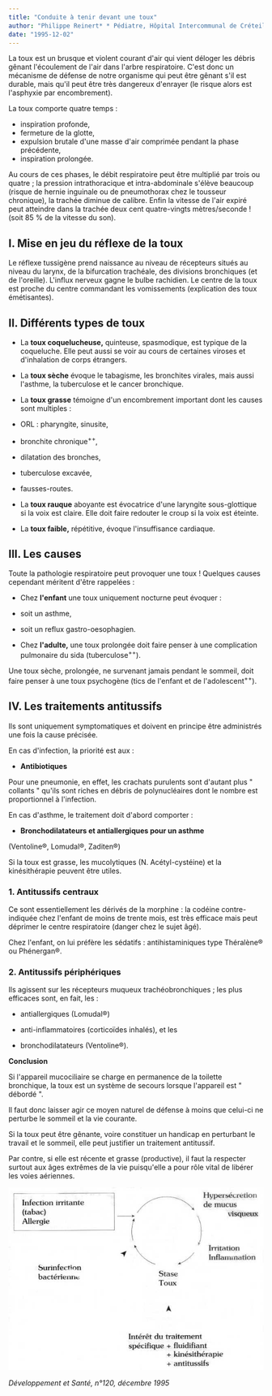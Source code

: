 ```yaml
---
title: "Conduite à tenir devant une toux"
author: "Philippe Reinert* * Pédiatre, Hôpital Intercommunal de Créteil."
date: "1995-12-02"
---
```


La toux est un brusque et violent courant d'air qui vient déloger les débris gênant l'écoulement de l'air dans l'arbre respiratoire. C'est donc un mécanisme de défense de notre organisme qui peut être gênant s'il est durable, mais qu'il peut être très dangereux d'enrayer (le risque alors est l'asphyxie par encombrement).

La toux comporte quatre temps :

*   inspiration profonde,
*   fermeture de la glotte,
*   expulsion brutale d'une masse d'air comprimée pendant la phase précédente,
*   inspiration prolongée.

Au cours de ces phases, le débit respiratoire peut être multiplié par trois ou quatre ; la pression intrathoracique et intra-abdominale s'élève beaucoup (risque de hernie inguinale ou de pneumothorax chez le tousseur chronique), la trachée diminue de calibre. Enfin la vitesse de l'air expiré peut atteindre dans la trachée deux cent quatre-vingts mètres/seconde ! (soit 85 % de la vitesse du son).

## **I. Mise en jeu du réflexe** **de la toux**

Le réflexe tussigène prend naissance au niveau de récepteurs situés au niveau du larynx, de la bifurcation trachéale, des divisions bronchiques (et de l'oreille). L'influx nerveux gagne le bulbe rachidien. Le centre de la toux est proche du centre commandant les vomissements (explication des toux émétisantes).

## **II. Différents types de toux**

*   La **toux coquelucheuse,** quinteuse, spasmodique, est typique de la coqueluche. Elle peut aussi se voir au cours de certaines viroses et d'inhalation de corps étrangers.

*   La **toux sèche** évoque le tabagisme, les bronchites virales, mais aussi l'asthme, la tuberculose et le cancer bronchique.

*   La **toux grasse** témoigne d'un encombrement important dont les causes sont multiples :

- ORL : pharyngite, sinusite,

- bronchite chronique<sup>++</sup>,

- dilatation des bronches,

- tuberculose excavée,

- fausses-routes.

*   La **toux rauque** aboyante est évocatrice d'une laryngite sous-glottique si la voix est claire. Elle doit faire redouter le croup si la voix est éteinte.

*   La **toux faible,** répétitive, évoque l'insuffisance cardiaque.

## **III. Les causes**

Toute la pathologie respiratoire peut provoquer une toux ! Quelques causes cependant méritent d'être rappelées :

*   Chez **l'enfant** une toux uniquement nocturne peut évoquer :

*   soit un asthme,
*   soit un reflux gastro-oesophagien.

*   Chez **l'adulte,** une toux prolongée doit faire penser à une complication pulmonaire du sida (tuberculose<sup>++</sup>).

Une toux sèche, prolongée, ne survenant jamais pendant le sommeil, doit faire penser à une toux psychogène (tics de l'enfant et de l'adolescent<sup>++</sup>).

## **IV. Les traitements** **antitussifs**

Ils sont uniquement symptomatiques et doivent en principe être administrés une fois la cause précisée.

En cas d'infection, la priorité est aux :

*   **Antibiotiques**

Pour une pneumonie, en effet, les crachats purulents sont d'autant plus " collants " qu'ils sont riches en débris de polynucléaires dont le nombre est proportionnel à l'infection.

En cas d'asthme, le traitement doit d'abord comporter :

*   **Bronchodilatateurs et antiallergiques pour un asthme**

(Ventoline®, Lomudal®, Zaditen®)

Si la toux est grasse, les mucolytiques (N. Acétyl-cystéine) et la kinésithérapie peuvent être utiles.

### **1. Antitussifs centraux**

Ce sont essentiellement les dérivés de la morphine : la codéine contre-indiquée chez l'enfant de moins de trente mois, est très efficace mais peut déprimer le centre respiratoire (danger chez le sujet âgé).

Chez l'enfant, on lui préfère les sédatifs : antihistaminiques type Théralène® ou Phénergan®.

### **2. Antitussifs périphériques**

Ils agissent sur les récepteurs muqueux trachéobronchiques ; les plus efficaces sont, en fait, les :

- antiallergiques (Lomudal®)

- anti-inflammatoires (corticoïdes inhalés), et les

- bronchodilatateurs (Ventoline®).

**Conclusion**

Si l'appareil mucociliaire se charge en permanence de la toilette bronchique, la toux est un système de secours lorsque l'appareil est " débordé ".

Il faut donc laisser agir ce moyen naturel de défense à moins que celui-ci ne perturbe le sommeil et la vie courante.

Si la toux peut être gênante, voire constituer un handicap en perturbant le travail et le sommeil, elle peut justifier un traitement antitussif.

Par contre, si elle est récente et grasse (productive), il faut la respecter surtout aux âges extrêmes de la vie puisqu'elle a pour rôle vital de libérer les voies aériennes.

![](i659-1.jpg)


_Développement et Santé, n°120, décembre 1995_